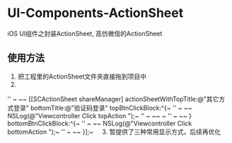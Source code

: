 # UI-Components-ActionSheet
iOS UI组件之封装ActionSheet, 高仿微信的ActionSheet

## 使用方法
1. 把工程里的ActionSheet文件夹直接拖到项目中
2. 
'' ~	~~ [[SCActionSheet shareManager] actionSheetWithTopTitle:@"其它方式登录" bottomTitle:@"验证码登录" topBtnClickBlock:^{~
'' ~		~~ NSLog(@"Viewcontroller Click topAction ");~
'' ~		~~ ~
'' ~	~~ } bottomBtnClickBlock:^{~
'' ~		~~ NSLog(@"Viewcontroller Click bottomAction ");~
'' ~	~~ }];~
    
3. 暂提供了三种常用显示方式，后续再优化
